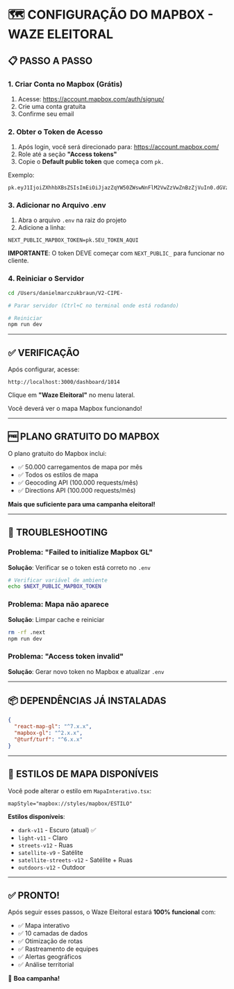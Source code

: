 # 🗺️ CONFIGURAÇÃO DO MAPBOX - WAZE ELEITORAL

## 📋 PASSO A PASSO

### 1. Criar Conta no Mapbox (Grátis)

1. Acesse: https://account.mapbox.com/auth/signup/
2. Crie uma conta gratuita
3. Confirme seu email

### 2. Obter o Token de Acesso

1. Após login, você será direcionado para: https://account.mapbox.com/
2. Role até a seção **"Access tokens"**
3. Copie o **Default public token** que começa com `pk.`

Exemplo:
```
pk.eyJ1IjoiZXhhbXBsZSIsImEiOiJjazZqYW50ZWswNnFlM2VwZzVwZnBzZjVuIn0.dGVzdA
```

### 3. Adicionar no Arquivo .env

1. Abra o arquivo `.env` na raiz do projeto
2. Adicione a linha:

```env
NEXT_PUBLIC_MAPBOX_TOKEN=pk.SEU_TOKEN_AQUI
```

**IMPORTANTE**: O token DEVE começar com `NEXT_PUBLIC_` para funcionar no cliente.

### 4. Reiniciar o Servidor

```bash
cd /Users/danielmarczukbraun/V2-CIPE-

# Parar servidor (Ctrl+C no terminal onde está rodando)

# Reiniciar
npm run dev
```

---

## ✅ VERIFICAÇÃO

Após configurar, acesse:
```
http://localhost:3000/dashboard/1014
```

Clique em **"Waze Eleitoral"** no menu lateral.

Você deverá ver o mapa Mapbox funcionando!

---

## 🆓 PLANO GRATUITO DO MAPBOX

O plano gratuito do Mapbox inclui:
- ✅ 50.000 carregamentos de mapa por mês
- ✅ Todos os estilos de mapa
- ✅ Geocoding API (100.000 requests/mês)
- ✅ Directions API (100.000 requests/mês)

**Mais que suficiente para uma campanha eleitoral!**

---

## 🔧 TROUBLESHOOTING

### Problema: "Failed to initialize Mapbox GL"

**Solução**: Verificar se o token está correto no `.env`

```bash
# Verificar variável de ambiente
echo $NEXT_PUBLIC_MAPBOX_TOKEN
```

### Problema: Mapa não aparece

**Solução**: Limpar cache e reiniciar

```bash
rm -rf .next
npm run dev
```

### Problema: "Access token invalid"

**Solução**: Gerar novo token no Mapbox e atualizar `.env`

---

## 📦 DEPENDÊNCIAS JÁ INSTALADAS

```json
{
  "react-map-gl": "^7.x.x",
  "mapbox-gl": "^2.x.x",
  "@turf/turf": "^6.x.x"
}
```

---

## 🎨 ESTILOS DE MAPA DISPONÍVEIS

Você pode alterar o estilo em `MapaInterativo.tsx`:

```tsx
mapStyle="mapbox://styles/mapbox/ESTILO"
```

**Estilos disponíveis**:
- `dark-v11` - Escuro (atual) ✅
- `light-v11` - Claro
- `streets-v12` - Ruas
- `satellite-v9` - Satélite
- `satellite-streets-v12` - Satélite + Ruas
- `outdoors-v12` - Outdoor

---

## ✅ PRONTO!

Após seguir esses passos, o Waze Eleitoral estará **100% funcional** com:
- ✅ Mapa interativo
- ✅ 10 camadas de dados
- ✅ Otimização de rotas
- ✅ Rastreamento de equipes
- ✅ Alertas geográficos
- ✅ Análise territorial

🚀 **Boa campanha!**

